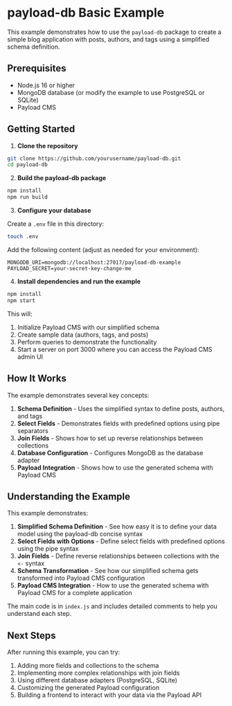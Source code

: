 # payload-db Basic Example

This example demonstrates how to use the `payload-db` package to create a simple blog application with posts, authors, and tags using a simplified schema definition.

## Prerequisites

- Node.js 16 or higher
- MongoDB database (or modify the example to use PostgreSQL or SQLite)
- Payload CMS

## Getting Started

1. **Clone the repository**

```bash
git clone https://github.com/yourusername/payload-db.git
cd payload-db
```

2. **Build the payload-db package**

```bash
npm install
npm run build
```

3. **Configure your database**

Create a `.env` file in this directory:

```bash
touch .env
```

Add the following content (adjust as needed for your environment):

```
MONGODB_URI=mongodb://localhost:27017/payload-db-example
PAYLOAD_SECRET=your-secret-key-change-me
```

4. **Install dependencies and run the example**

```bash
npm install
npm start
```

This will:
1. Initialize Payload CMS with our simplified schema
2. Create sample data (authors, tags, and posts)
3. Perform queries to demonstrate the functionality
4. Start a server on port 3000 where you can access the Payload CMS admin UI

## How It Works

The example demonstrates several key concepts:

1. **Schema Definition** - Uses the simplified syntax to define posts, authors, and tags
2. **Select Fields** - Demonstrates fields with predefined options using pipe separators
3. **Join Fields** - Shows how to set up reverse relationships between collections
4. **Database Configuration** - Configures MongoDB as the database adapter
5. **Payload Integration** - Shows how to use the generated schema with Payload CMS

## Understanding the Example

This example demonstrates:

1. **Simplified Schema Definition** - See how easy it is to define your data model using the payload-db concise syntax
2. **Select Fields with Options** - Define select fields with predefined options using the pipe syntax
3. **Join Fields** - Define reverse relationships between collections with the `<-` syntax
4. **Schema Transformation** - See how our simplified schema gets transformed into Payload CMS configuration
5. **Payload CMS Integration** - How to use the generated schema with Payload CMS for a complete application

The main code is in `index.js` and includes detailed comments to help you understand each step.

## Next Steps

After running this example, you can try:

1. Adding more fields and collections to the schema
2. Implementing more complex relationships with join fields
3. Using different database adapters (PostgreSQL, SQLite)
4. Customizing the generated Payload configuration
5. Building a frontend to interact with your data via the Payload API
